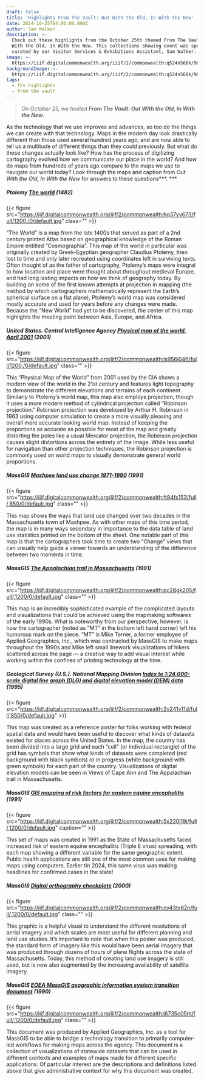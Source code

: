 ```yaml
---
draft: false
title: 'Highlights From The Vault: Out With the Old, In With the New'
date: 2024-10-25T04:00:00.000Z
author: Sam Walker
description: >-
  Check out these highlights from the October 25th themed From The Vault: Out
  With the Old, In With the New. This collections showing event was specially
  curated by our Visitor Services & Exhibitions Assistant, Sam Walker. 
image: >-
  https://iiif.digitalcommonwealth.org/iiif/2/commonwealth:q524n560k/96,381,7051,2161/1600,/0/default.jpg
backgroundImage: >-
  https://iiif.digitalcommonwealth.org/iiif/2/commonwealth:q524n560k/96,381,7051,2161/1600,/0/default.jpg
tags:
  - ftv highlights
  - from the vault
---
```


> *On October 25, we hosted **From The Vault: Out With the Old, In With the New***.

As the technology that we use improves and advances, so too do the things we can create with that technology. Maps in the modern day look drastically different than those used several hundred years ago, and are now able to tell us a multitude of different things than they could previously. But what do these changes actually look like? How has the process of digitizing cartography evolved how we communicate our place in the world? And how do maps from hundreds of years ago compare to the maps we use to navigate our world today? Look through the maps and caption from *Out With the Old, In With the New* for answers to these questions\*\*\*. \*\*\*

##### Ptolemy ***[The world](https://collections.leventhalmap.org/search/commonwealth:hq37vv66t)*** (1482)

{{< figure src="https://iiif.digitalcommonwealth.org/iiif/2/commonwealth:hq37vv673/full/1200,/0/default.jpg" class="" >}}

“The World” is a map from the late 1400s that served as part of a 2nd century printed Atlas based on geographical knowledge of the Roman Empire entitled “Cosmographia”. This map of the world in particular was originally created by Greek-Egyptian geographer Claudius Ptolemy, then lost to time and only later recreated using coordinates left in surviving texts. Often thought of as the father of cartography, Ptolemy’s maps were integral to how location and place were thought about throughout medieval Europe, and had long lasting impacts on how we think of geography today. By building on some of the first known attempts at projection in mapping (the method by which cartographers mathematically represent the Earth’s spherical surface on a flat plane), Ptolemy’s world map was considered mostly accurate and used for years before any changes were made. Because the “New World” had yet to be discovered, the center of this map highlights the meeting point between Asia, Europe, and Africa. 

##### United States. Central Intelligence Agency [Physical map of the world, April 2001](https://collections.leventhalmap.org/search/commonwealth:3t947c03j) (2001)

{{< figure src="https://iiif.digitalcommonwealth.org/iiif/2/commonwealth:js956j046/full/1200,/0/default.jpg" class="" >}}

This “Physical Map of the World” from 2001 used by the CIA shows a modern view of the world in the 21st century and features light topography to demonstrate the different elevations and terrains of each continent. Similarly to Ptolemy’s world map, this map also employs projection, though it uses a more modern method of cylindrical projection called “Robinson projection.” Robinson projection was developed by Arthur H. Robinson in 1963 using computer simulation to create a more visually pleasing and overall more accurate looking world map. Instead of keeping the proportions as accurate as possible for most of the map and greatly distorting the poles like a usual Mercator projection, the Robinson projection causes slight distortions across the entirety of the image. While less useful for navigation than other projection techniques, the Robinson projection is commonly used on world maps to visually demonstrate general world proportions. 

##### MassGIS ***[Mashpee land use change 1971-1990](https://collections.leventhalmap.org/search/commonwealth:gx41sm16g)*** (1991)

{{< figure src="https://iiif.digitalcommonwealth.org/iiif/2/commonwealth:ft84fs153/full/,850/0/default.jpg" class="" >}}

This map shows the ways that land use changed over two decades in the Massachusetts town of Mashpee. As with other maps of this time period, the map is in many ways secondary in importance to the data table of land use statistics printed on the bottom of the sheet. One notable part of this map is that the cartographers took time to create two “Change” views that can visually help guide a viewer towards an understanding of the difference between two moments in time.

##### MassGIS ***[The Appalachian trail in Massachusetts](https://collections.leventhalmap.org/search/commonwealth:rx918q84f)*** (1991)

{{< figure src="https://iiif.digitalcommonwealth.org/iiif/2/commonwealth:pc28gk205/full/,1200/0/default.jpg" class="" >}}

This map is an incredibly sophisticated example of the complicated layouts and visualizations that could be achieved using the mapmaking softwares of the early 1990s. What is noteworthy from our perspective, however, is how the cartographer (noted as “MT” in the bottom left hand corner) left his humorous mark on the piece. “MT” is Mike Terner, a former employee of Applied Geographics, Inc., which was contracted by MassGIS to make maps throughout the 1990s and Mike left small linework visualizations of hikers scattered across the page — a creative way to add visual interest while working within the confines of printing technology at the time.

##### Geological Survey (U.S.). National Mapping Division ***[Index to 1:24,000-scale digital line graph (DLG) and digital elevation model (DEM) data](https://collections.leventhalmap.org/search/commonwealth:7d27fs716)*** (1995)

{{< figure src="https://iiif.digitalcommonwealth.org/iiif/2/commonwealth:2v241v11d/full/,850/0/default.jpg" >}}

This map was created as a reference poster for folks working with federal spatial data and would have been useful to discover what kinds of datasets existed for places across the United States. In the map, the country has been divided into a large grid and each “cell” (or individual rectangle) of the grid has symbols that show what kinds of datasets were completed (red background with black symbols) or in progress (white background with green symbols) for each part of the country. Visualizations of digital elevation models can be seen in Views of Cape Ann and The Appalachian trail in Massachusetts.

##### MassGIS ***[GIS mapping of risk factors for eastern equine encephalitis](https://collections.leventhalmap.org/search/commonwealth:rv047v771)*** (1991)

{{< figure src="https://iiif.digitalcommonwealth.org/iiif/2/commonwealth:5x220j19j/full/,1200/0/default.jpg" caption="" >}}

This set of maps was created in 1991 as the State of Massachusetts faced increased risk of eastern equine encephalitis (Triple E virus) spreading, with each map showing a different variable for the same geographic extent. Public health applications are still one of the most common uses for making maps using computers. Earlier tin 2024, this same virus was making headlines for confirmed cases in the state!

##### MassGIS ***[Digital orthography checkplots](https://collections.leventhalmap.org/search/commonwealth:rj435666w)*** (2000)

{{< figure src="https://iiif.digitalcommonwealth.org/iiif/2/commonwealth:cv43tx62n/full/,1200/0/default.jpg" class="" >}}

This graphic is a helpful visual to understand the different resolutions of aerial imagery and which scales are most useful for different planning and land use studies. It’s important to note that when this poster was produced, the standard form of imagery like this would have been aerial imagery that was produced through dozens of hours of plane flights across the state of Massachusetts. Today, this method of creating land use imagery is still used, but is now also augmented by the increasing availability of satellite imagery.

##### MassGIS ***[EOEA MassGIS geographic information system transition document](https://collections.leventhalmap.org/search/commonwealth:dn402997f)*** (1990)

{{< figure src="https://iiif.digitalcommonwealth.org/iiif/2/commonwealth:j6735c05m/full/,1200/0/default.jpg" class="" >}}

This document was produced by Applied Geographics, Inc. as a tool for MassGIS to be able to bridge a technology transition to primarily computer-led workflows for making maps across the agency. This document is a collection of visualizations of statewide datasets that can be used in different contexts and examples of maps made for different specific applications. Of particular interest are the descriptions and definitions listed above that give administrative context for why this document was created.
